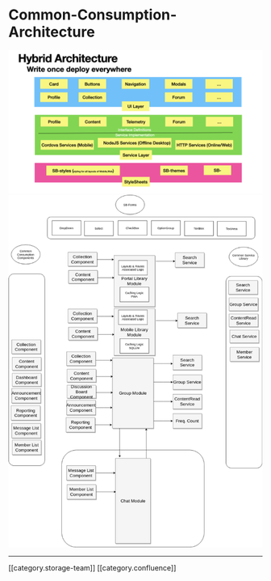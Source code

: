 # Common-Consumption-Architecture

![](../../../../../../Consumption/consump-ed-td-arch/images/storage/image-20210811-031807.png) ![](../../../../../../Consumption/consump-ed-td-arch/images/storage/image-20200618-041224.png)

***

\[\[category.storage-team]] \[\[category.confluence]]
